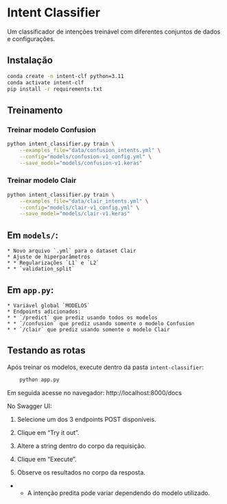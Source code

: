 # Intent Classifier
Um classificador de intenções treinável com diferentes conjuntos de dados e configurações.
## Instalação
```bash
conda create -n intent-clf python=3.11
conda activate intent-clf
pip install -r requirements.txt
```
## Treinamento
### Treinar modelo Confusion
```bash
python intent_classifier.py train \
    --examples_file="data/confusion_intents.yml" \
    --config="models/confusion-v1_config.yml" \
    --save_model="models/confusion-v1.keras"
```
### Treinar modelo Clair
```bash
python intent_classifier.py train \
    --examples_file="data/clair_intents.yml" \
    --config="models/clair-v1_config.yml" \
    --save_model="models/clair-v1.keras"
```
## Em `models/`:
    * Novo arquivo `.yml` para o dataset Clair
    * Ajuste de hiperparâmetros
    * * Regularizações `L1` e `L2`
    * * `validation_split`
## Em `app.py`:
    * Variável global `MODELOS`
    * Endpoints adicionados:
    * * `/predict` que prediz usando todos os modelos
    * * `/confusion` que prediz usando somente o modelo Confusion
    * * `/clair` que prediz usando somente o modelo Clair

## Testando as rotas
Após treinar os modelos, execute dentro da pasta `intent-classifier`:
```bash
    python app.py
```
Em seguida acesse no navegador: http://localhost:8000/docs

No Swagger UI:
1. Selecione um dos 3 endpoints POST disponíveis.

2. Clique em “Try it out”.

3. Altere a string dentro do corpo da requisição.

4. Clique em “Execute”.

5. Observe os resultados no corpo da resposta.
* * A intenção predita pode variar dependendo do modelo utilizado.